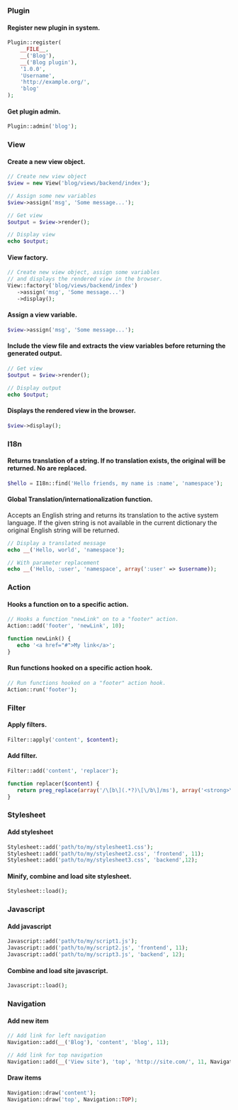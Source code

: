 ### Plugin

#### Register new plugin in system.

```php
Plugin::register(
	__FILE__,
	__('Blog'),
	__('Blog plugin'),
	'1.0.0',
	'Username',
	'http://example.org/',
	'blog'
);
```

#### Get plugin admin.
```php
Plugin::admin('blog');
```


### View

#### Create a new view object.

```php
// Create new view object
$view = new View('blog/views/backend/index');

// Assign some new variables
$view->assign('msg', 'Some message...');

// Get view
$output = $view->render();

// Display view
echo $output;
```

#### View factory.

```php
// Create new view object, assign some variables
// and displays the rendered view in the browser.
View::factory('blog/views/backend/index')
   ->assign('msg', 'Some message...')
   ->display();
```

#### Assign a view variable.

```php
$view->assign('msg', 'Some message...');
```

#### Include the view file and extracts the view variables before returning the generated output.

```php
// Get view
$output = $view->render();

// Display output
echo $output;
```

#### Displays the rendered view in the browser.

```php
$view->display();
```


### I18n

#### Returns translation of a string. If no translation exists, the original will be returned. No are replaced.

```php
$hello = I18n::find('Hello friends, my name is :name', 'namespace');
```

#### Global Translation/internationalization function.

Accepts an English string and returns its translation to the active system language. If the given string is not available in the current dictionary the original English string will be returned.

```php
// Display a translated message
echo __('Hello, world', 'namespace');

// With parameter replacement
echo __('Hello, :user', 'namespace', array(':user' => $username));
```


### Action

#### Hooks a function on to a specific action.

```php
// Hooks a function "newLink" on to a "footer" action.
Action::add('footer', 'newLink', 10);

function newLink() {
   echo '<a href="#">My link</a>';
}     
```

#### Run functions hooked on a specific action hook.

```php
// Run functions hooked on a "footer" action hook.
Action::run('footer');
```


### Filter

#### Apply filters.

```php
Filter::apply('content', $content);
```

#### Add filter.

```php
Filter::add('content', 'replacer');

function replacer($content) {
   return preg_replace(array('/\[b\](.*?)\[\/b\]/ms'), array('<strong>\1</strong>'), $content);
}
```


### Stylesheet

#### Add stylesheet

```php
Stylesheet::add('path/to/my/stylesheet1.css');
Stylesheet::add('path/to/my/stylesheet2.css', 'frontend', 11);
Stylesheet::add('path/to/my/stylesheet3.css', 'backend',12);
```

#### Minify, combine and load site stylesheet.

```php
Stylesheet::load();
```


### Javascript

#### Add javascript

```php
Javascript::add('path/to/my/script1.js');
Javascript::add('path/to/my/script2.js', 'frontend', 11);
Javascript::add('path/to/my/script3.js', 'backend', 12);
```

#### Combine and load site javascript.

```php
Javascript::load();
```


### Navigation

#### Add new item

```php
// Add link for left navigation
Navigation::add(__('Blog'), 'content', 'blog', 11);

// Add link for top navigation
Navigation::add(__('View site'), 'top', 'http://site.com/', 11, Navigation::TOP, true);
```

#### Draw items

```php
Navigation::draw('content');
Navigation::draw('top', Navigation::TOP);
```
